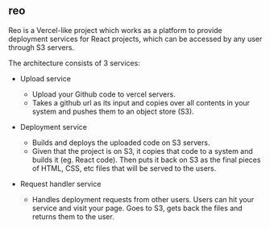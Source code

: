 ## reo

Reo is a Vercel-like project which works as a platform to provide deployment services for React projects, which can be accessed by any user through S3 servers.

The architecture consists of 3 services:

- Upload service
  - Upload your Github code to vercel servers.
  - Takes a github url as its input and copies over all contents in your system and pushes them to an object store (S3).

- Deployment service
  - Builds and deploys the uploaded code on S3 servers.
  - Given that the project is on S3, it copies that code to a system and builds it (eg. React code). Then puts it back on S3 as the final pieces of HTML, CSS, etc files that will be served to the users.

- Request handler service
  - Handles deployment requests from other users. Users can hit your service and visit your page. Goes to S3, gets back the files and returns them to the user.
